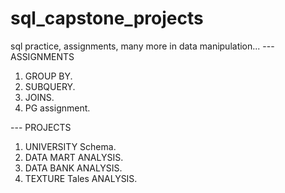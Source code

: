 # sql_capstone_projects
sql practice, assignments, many more in data manipulation...
--- ASSIGNMENTS
  1) GROUP BY.
  2) SUBQUERY.
  3) JOINS.
  4) PG assignment.

--- PROJECTS
  1) UNIVERSITY Schema.
  2) DATA MART ANALYSIS.
  3) DATA BANK ANALYSIS.
  4) TEXTURE Tales ANALYSIS.
